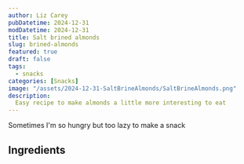```yaml
---
author: Liz Carey
pubDatetime: 2024-12-31
modDatetime: 2024-12-31
title: Salt brined almonds
slug: brined-almonds
featured: true
draft: false
tags:
  - snacks
categories: [Snacks]
image: "/assets/2024-12-31-SaltBrineAlmonds/SaltBrineAlmonds.png"
description:
  Easy recipe to make almonds a little more interesting to eat
---
```


Sometimes I'm so hungry but too lazy to make a snack 


## Ingredients 